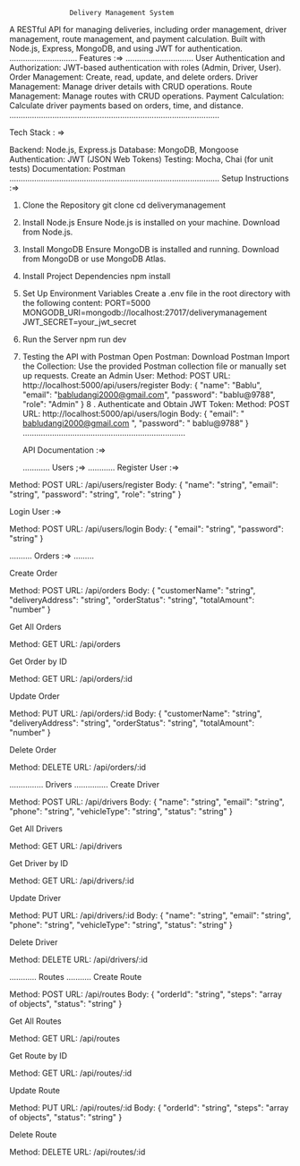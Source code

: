                    Delivery Management System
A RESTful API for managing deliveries, including order management, driver management, route management, and payment calculation. Built with Node.js, Express, MongoDB, and using JWT for authentication.
..............................
Features :=>
..............................
User Authentication and Authorization: JWT-based authentication with roles (Admin, Driver, User).
Order Management: Create, read, update, and delete orders.
Driver Management: Manage driver details with CRUD operations.
Route Management: Manage routes with CRUD operations.
Payment Calculation: Calculate driver payments based on orders, time, and distance.
.............................................................................................
 
  Tech Stack : =>
 
Backend: Node.js, Express.js
Database: MongoDB, Mongoose
Authentication: JWT (JSON Web Tokens)
Testing: Mocha, Chai (for unit tests)
Documentation: Postman
.............................................................................................
Setup Instructions  :=>

1. Clone the Repository
    git clone <repository-url>
    cd deliverymanagement

2. Install Node.js
   Ensure Node.js is installed on your machine. Download from Node.js.

3. Install MongoDB
   Ensure MongoDB is installed and running. Download from MongoDB or use MongoDB Atlas.

4. Install Project Dependencies
    npm install
5. Set Up Environment Variables
    Create a .env file in the root directory with the following content:
     PORT=5000
     MONGODB_URI=mongodb://localhost:27017/deliverymanagement
     JWT_SECRET=your_jwt_secret
6. Run the Server
    npm run dev
7. Testing the API with Postman
   Open Postman: Download Postman
    Import the Collection: Use the provided Postman collection file or manually set up requests.
    Create an Admin User:
    Method: POST
    URL: http://localhost:5000/api/users/register
    Body:
      {
        "name": "Bablu",
        "email": "babludangi2000@gmail.com",
        "password": "bablu@9788",
        "role": "Admin"
      }
8 . Authenticate and Obtain JWT Token:
   Method: POST
   URL: http://localhost:5000/api/users/login
   Body:
   	{
      "email": " babludangi2000@gmail.com ",
     "password": " bablu@9788"
    	}
........................................................................

   API Documentation :=>

   ............
   Users ;=>
   ............
Register User :=>

Method: POST
URL: /api/users/register
Body: { "name": "string", "email": "string", "password": "string", "role": "string" }

Login User :=>

Method: POST
URL: /api/users/login
Body: { "email": "string", "password": "string" }

..........
Orders :=>
.........

Create Order

Method: POST
URL: /api/orders
Body: { "customerName": "string", "deliveryAddress": "string", "orderStatus": "string", "totalAmount": "number" }

Get All Orders

Method: GET
URL: /api/orders

Get Order by ID

Method: GET
URL: /api/orders/:id

Update Order

Method: PUT
URL: /api/orders/:id
Body: { "customerName": "string", "deliveryAddress": "string", "orderStatus": "string", "totalAmount": "number" }

Delete Order

Method: DELETE
URL: /api/orders/:id

...............
Drivers
...............
Create Driver

Method: POST
URL: /api/drivers
Body: { "name": "string", "email": "string", "phone": "string", "vehicleType": "string", "status": "string" }

Get All Drivers

Method: GET
URL: /api/drivers

Get Driver by ID

Method: GET
URL: /api/drivers/:id

Update Driver

Method: PUT
URL: /api/drivers/:id
Body: { "name": "string", "email": "string", "phone": "string", "vehicleType": "string", "status": "string" }

Delete Driver

Method: DELETE
URL: /api/drivers/:id

............
Routes
...........
Create Route

Method: POST
URL: /api/routes
Body: { "orderId": "string", "steps": "array of objects", "status": "string" }

Get All Routes

Method: GET
URL: /api/routes

Get Route by ID

Method: GET
URL: /api/routes/:id

Update Route

Method: PUT
URL: /api/routes/:id
Body: { "orderId": "string", "steps": "array of objects", "status": "string" }

Delete Route

Method: DELETE
URL: /api/routes/:id




   
   




